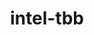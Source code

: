 ---
title: "intel-tbb"
layout: cache
categories: [package, v0.18.1]
meta: {"versions": ["2020.3"], "compilers": ["gcc@=7.3.1", "gcc@=7.5.0"], "oss": ["amzn2", "ubuntu18.04"], "platforms": ["linux"], "targets": ["aarch64", "graviton2", "x86_64", "x86_64_v3", "x86_64_v4"], "stacks": ["aws-isc", "aws-isc-aarch64", "e4s", "root", "tutorial"], "num_specs": 5, "num_specs_by_stack": {"aws-isc": 2, "root": 5, "aws-isc-aarch64": 2, "e4s": 1, "tutorial": 1}}
spec_details: [{"hash": "ornozdx2up77k74xkoe772p3rzbzkfgx", "compiler": "gcc@=7.3.1", "versions": ["2020.3"], "os": "amzn2", "platform": "linux", "target": "x86_64_v4", "variants": ["build_type=RelWithDebInfo", "cxxstd=default", "~ipo", "patches=62ba015,ce1fb16,d62cb66", "+shared", "+tm"], "stacks": ["aws-isc", "root"], "size": "-", "tarball": "https://binaries.spack.io/releases/v0.18.1/build_cache/linux-amzn2-x86_64_v4/gcc-7.3.1/intel-tbb-2020.3/linux-amzn2-x86_64_v4-gcc-7.3.1-intel-tbb-2020.3-ornozdx2up77k74xkoe772p3rzbzkfgx.spack"}, {"hash": "nht5i3kjdlek6lvyquwt2gkdks5vzqi7", "compiler": "gcc@=7.3.1", "versions": ["2020.3"], "os": "amzn2", "platform": "linux", "target": "graviton2", "variants": ["build_type=RelWithDebInfo", "cxxstd=default", "~ipo", "patches=62ba015,ce1fb16,d62cb66", "+shared", "+tm"], "stacks": ["aws-isc-aarch64", "root"], "size": "-", "tarball": "https://binaries.spack.io/releases/v0.18.1/build_cache/linux-amzn2-graviton2/gcc-7.3.1/intel-tbb-2020.3/linux-amzn2-graviton2-gcc-7.3.1-intel-tbb-2020.3-nht5i3kjdlek6lvyquwt2gkdks5vzqi7.spack"}, {"hash": "frr4dnaxdq5b6z6rz3ugmxtn5xakwbnn", "compiler": "gcc@=7.5.0", "versions": ["2020.3"], "os": "ubuntu18.04", "platform": "linux", "target": "x86_64", "variants": ["build_type=RelWithDebInfo", "cxxstd=default", "~ipo", "patches=62ba015,ce1fb16,d62cb66", "+shared", "+tm"], "stacks": ["root", "e4s", "tutorial"], "size": "-", "tarball": "https://binaries.spack.io/releases/v0.18.1/build_cache/linux-ubuntu18.04-x86_64/gcc-7.5.0/intel-tbb-2020.3/linux-ubuntu18.04-x86_64-gcc-7.5.0-intel-tbb-2020.3-frr4dnaxdq5b6z6rz3ugmxtn5xakwbnn.spack"}, {"hash": "nmdd57vwiug5wit745opfcipkk2yofsd", "compiler": "gcc@=7.3.1", "versions": ["2020.3"], "os": "amzn2", "platform": "linux", "target": "x86_64_v3", "variants": ["build_type=RelWithDebInfo", "cxxstd=default", "~ipo", "patches=62ba015,ce1fb16,d62cb66", "+shared", "+tm"], "stacks": ["aws-isc", "root"], "size": "-", "tarball": "https://binaries.spack.io/releases/v0.18.1/build_cache/linux-amzn2-x86_64_v3/gcc-7.3.1/intel-tbb-2020.3/linux-amzn2-x86_64_v3-gcc-7.3.1-intel-tbb-2020.3-nmdd57vwiug5wit745opfcipkk2yofsd.spack"}, {"hash": "kzyxhxocicl5k2s5df3zl5tdbaob2y4t", "compiler": "gcc@=7.3.1", "versions": ["2020.3"], "os": "amzn2", "platform": "linux", "target": "aarch64", "variants": ["build_type=RelWithDebInfo", "cxxstd=default", "~ipo", "patches=62ba015,ce1fb16,d62cb66", "+shared", "+tm"], "stacks": ["aws-isc-aarch64", "root"], "size": "-", "tarball": "https://binaries.spack.io/releases/v0.18.1/build_cache/linux-amzn2-aarch64/gcc-7.3.1/intel-tbb-2020.3/linux-amzn2-aarch64-gcc-7.3.1-intel-tbb-2020.3-kzyxhxocicl5k2s5df3zl5tdbaob2y4t.spack"}]
---